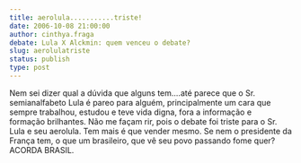 ```yaml
---
title: aerolula...........triste!
date: 2006-10-08 21:00:00
author: cinthya.fraga
debate: Lula X Alckmin: quem venceu o debate?
slug: aerolulatriste
status: publish 
type: post
---
```


Nem sei dizer qual a dúvida que alguns tem....até parece que o Sr. semianalfabeto Lula é pareo para alguém, principalmente um cara que sempre trabalhou, estudou e teve vida digna, fora a informação e formação brilhantes. Não me façam rir, pois o debate foi triste para o Sr. Lula e seu aerolula. Tem mais é que vender mesmo. Se nem o presidente da França tem, o que um brasileiro, que vê seu povo passando fome quer? ACORDA BRASIL.
